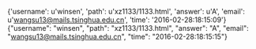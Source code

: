 {'username': u'winsen', 'path': u'xz1133/1133.html', 'answer': u'A', 'email': u'wangsu13@mails.tsinghua.edu.cn', 'time': '2016-02-28:18:15:09'}
{"username": "winsen", "path": "xz1133/1133.html", "answer": "A", "email": "wangsu13@mails.tsinghua.edu.cn", "time": "2016-02-28:18:15:15"}